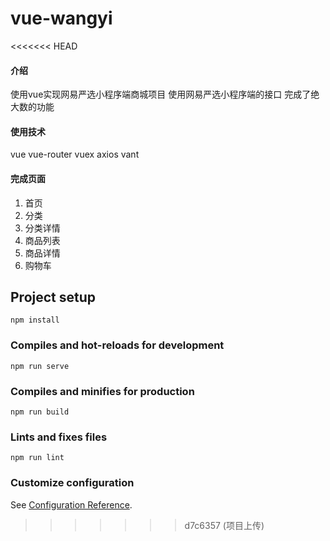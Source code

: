 # vue-wangyi

<<<<<<< HEAD
#### 介绍
使用vue实现网易严选小程序端商城项目
使用网易严选小程序端的接口 完成了绝大数的功能


#### 使用技术
vue vue-router vuex axios vant


#### 完成页面
1.  首页
2.  分类
3.  分类详情
4.  商品列表
5.  商品详情
6.  购物车

## Project setup
```
npm install
```

### Compiles and hot-reloads for development
```
npm run serve
```

### Compiles and minifies for production
```
npm run build
```

### Lints and fixes files
```
npm run lint
```

### Customize configuration
See [Configuration Reference](https://cli.vuejs.org/config/).
>>>>>>> d7c6357 (项目上传)
